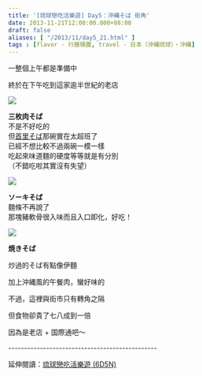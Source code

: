 ```yaml
---
title: '[琉球戀吃活樂遊] Day5：沖縄そば 街角'
date: 2013-11-21T12:00:00.000+08:00
draft: false
aliases: [ "/2013/11/day5_21.html" ]
tags : [flavor - 行膳積腹, travel - 日本（沖縄琉球）・沖縄]
---
```


一整個上午都是準備中

終於在下午吃到這家逾半世紀的老店

[![](https://4.bp.blogspot.com/-OgmtPPkm4iM/XCeHUWCYq9I/AAAAAAAAC3E/fv7ZlsOkN0kT8R3iLB_-AxazIq1f3SuNwCLcBGAs/s640/102.jpg)](https://4.bp.blogspot.com/-OgmtPPkm4iM/XCeHUWCYq9I/AAAAAAAAC3E/fv7ZlsOkN0kT8R3iLB_-AxazIq1f3SuNwCLcBGAs/s1600/102.jpg)

**三枚肉そば**  
不是不好吃的  
但[首里そば](http://www.hidie.net/2013/11/day3_15.html)那碗實在太超班了  
已經不想比較不過兩碗一模一樣  
吃起來味道麵的硬度等等就是有分別  
（不錯吃啦其實沒有失望）  

[![](https://1.bp.blogspot.com/-rUH6lRtK25U/XCeHcuU39XI/AAAAAAAAC3M/V-ZpUdILdhMs-hMLob4wIuMJvtSUGFGGgCLcBGAs/s640/103.jpg)](https://1.bp.blogspot.com/-rUH6lRtK25U/XCeHcuU39XI/AAAAAAAAC3M/V-ZpUdILdhMs-hMLob4wIuMJvtSUGFGGgCLcBGAs/s1600/103.jpg)

**ソーキそば**  
麵條不再說了  
那塊豬軟骨很入味而且入口即化，好吃！  

[![](https://2.bp.blogspot.com/-umfHB0oVpuc/XCeHiPdT7nI/AAAAAAAAC3Q/2RbtBFD2dI0rQeY_Vv_HzVwUCEjGAGgeQCLcBGAs/s640/104.jpg)](https://2.bp.blogspot.com/-umfHB0oVpuc/XCeHiPdT7nI/AAAAAAAAC3Q/2RbtBFD2dI0rQeY_Vv_HzVwUCEjGAGgeQCLcBGAs/s1600/104.jpg)

**焼きそば**  

炒過的そば有點像伊麵

加上沖縄風的午餐肉，蠻好味的

  

  

不過，這裡與街市只有轉角之隔

但食物卻貴了七八成到一倍

因為是老店 + 国際通吧～  
  
\-----------------------------------------------  
  
延伸閱讀：[琉球戀吃活樂遊 (6D5N)](http://www.hidie.net/2013/11/6d5n_23.html)